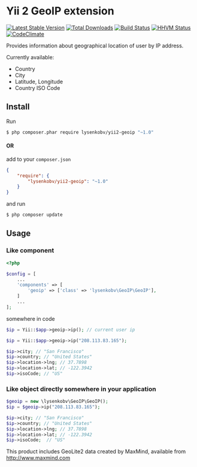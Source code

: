 Yii 2 GeoIP extension
=====================
[![Latest Stable Version](https://poser.pugx.org/lysenkobv/yii2-geoip/version)](https://packagist.org/packages/lysenkobv/yii2-geoip) [![Total Downloads](https://poser.pugx.org/lysenkobv/yii2-geoip/downloads)](https://packagist.org/packages/lysenkobv/yii2-geoip) [![Build Status](https://travis-ci.org/lysenkobv/yii2-geoip.svg?branch=1.0.1)](https://travis-ci.org/lysenkobv/yii2-geoip) [![HHVM Status](https://img.shields.io/hhvm/lysenkobv/yii2-geoip.svg)](http://hhvm.h4cc.de/package/lysenkobv/yii2-geoip) [![CodeClimate](https://codeclimate.com/github/lysenkobv/yii2-geoip.png)](https://codeclimate.com/github/lysenkobv/yii2-geoip) 

Provides information about geographical location of user by IP address.

Currently available:
* Country
* City
* Latitude, Longitude
* Country ISO Code

## Install

Run

```bash
$ php composer.phar require lysenkobv/yii2-geoip "~1.0"
```

#### OR 

add to your `composer.json`

```json
{
    "require": {
        "lysenkobv/yii2-geoip": "~1.0"
    }
}
```

and run

```bash
$ php composer update
```


## Usage

### Like component

```php
<?php

$config = [
    ...
    'components' => [
        'geoip' => ['class' => 'lysenkobv\GeoIP\GeoIP'],
    ]
    ...
];
```

somewhere in code

```php
$ip = Yii::$app->geoip->ip(); // current user ip

$ip = Yii::$app->geoip->ip("208.113.83.165");

$ip->city; // "San Francisco"
$ip->country; // "United States"
$ip->location->lng; // 37.7898
$ip->location->lat; // -122.3942
$ip->isoCode; // "US"

```

### Like object directly somewhere in your application

```php
$geoip = new \lysenkobv\GeoIP\GeoIP();
$ip = $geoip->ip("208.113.83.165");

$ip->city; // "San Francisco"
$ip->country; // "United States"
$ip->location->lng; // 37.7898
$ip->location->lat; // -122.3942
$ip->isoCode;  // "US"
```

This product includes GeoLite2 data created by MaxMind, available from http://www.maxmind.com
